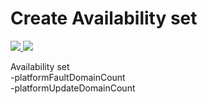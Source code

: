 
# Create Availability set

<a href="https://portal.azure.com/#create/Microsoft.Template/uri/https%3A%2F%2Fraw.githubusercontent.com%2FSpralien%2FAzureTPL%2Fmaster%2FTPL-AvailabilitySet%2Fazuredeploy.json" target="_blank">
  <img src="http://azuredeploy.net/deploybutton.png"/>
</a>
<a href="http://armviz.io/#/?load=https%3A%2F%2Fraw.githubusercontent.com%2FSpralien%2FAzureTPL%2Fmaster%2FTPL-AvailabilitySet%2Fazuredeploy.json" target="_blank">
    <img src="http://armviz.io/visualizebutton.png"/>
</a>
<p>
Availability set<br>
-platformFaultDomainCount<br>
-platformUpdateDomainCount
</p>
